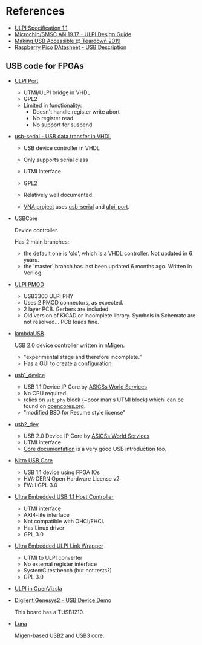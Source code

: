 
# References

* [ULPI Specification 1.1](https://www.sparkfun.com/datasheets/Components/SMD/ULPI_v1_1.pdf)
* [Microchip/SMSC AN 19.17 - ULPI Design Guide](http://ww1.microchip.com/downloads/en/AppNotes/en562704.pdf)
* [Making USB Accessible @ Teardown 2019](https://greatscottgadgets.com/slides/making-usb-accessible-teardown-2019.pdf)
* [Raspberry Pico DAtasheet - USB Description](https://datasheets.raspberrypi.org/rp2040/rp2040-datasheet.pdf#page=403)

## USB code for FPGAs

* [ULPI Port](http://vr5.narod.ru/fpga/usb/index.html)

    * UTMI/ULPI bridge in VHDL
    * GPL2
    * Limited in functionality:
        * Doesn't handle register write abort
        * No register read
        * No support for suspend

* [usb-serial - USB data transfer in VHDL](http://jorisvr.nl/article/usb-serial)

    * USB device controller in VHDL
    * Only supports serial class
    * UTMI interface
    * GPL2
    * Relatively well documented.

    * [VNA project](https://github.com/xaxaxa-dev/vna/blob/master/vhdl/ulpi_serial.vhd) uses
       [usb-serial](https://github.com/xaxaxa-dev/vna/tree/master/vhdl/third_party/fpga-usb-serial-20131205)
       and [ulpi_port](https://github.com/xaxaxa-dev/vna/blob/master/vhdl/third_party/ulpi_port.vhdl).

* [USBCore](https://github.com/ObKo/USBCore)

    Device controller. 

    Has 2 main branches: 
    * the default one is 'old', which is a VHDL controller. Not updated in 6 years.
    * the 'master' branch has last been updated 6 months ago. Written in Verilog.

* [ULPI PMOD](https://github.com/ObKo/ULPI-Pmod)

    * USB3300 ULPI PHY
    * Uses 2 PMOD connectors, as expected.
    * 2 layer PCB. Gerbers are included.
    * Old version of KiCAD or incomplete library. Symbols in Schematc are not resolved... PCB loads fine.

* [lambdaUSB](https://github.com/lambdaconcept/lambdaUSB)

    USB 2.0 device controller written in nMigen.

    * "experimental stage and therefore incomplete."
    * Has a GUI to create a configuration.

* [usb1_device](https://github.com/www-asics-ws/usb1_device)

    * USB 1.1 Device IP Core by [ASICSs World Services](www.asics.ws)
    * No CPU required
    * relies on `usb_phy` block (~poor man's UTMI block) whichi can be
      found on [opencores.org](https://opencores.org/projects/usb_phy).
    * "modified BSD for Resume style license"

* [usb2_dev](https://github.com/www-asics-ws/usb2_dev)

    * USB 2.0 Device IP Core by [ASICSs World Services](www.asics.ws)
    * UTMI interface
    * [Core documentation](https://github.com/www-asics-ws/usb2_dev/blob/master/doc/usb_doc.pdf) is 
       a very good USB introduction too.

* [Nitro USB Core](https://github.com/no2fpga/no2usb/tree/master)

    * USB 1.1 device using FPGA IOs
    * HW: CERN Open Hardware License v2
    * FW: LGPL 3.0

* [Ultra Embedded USB 1.1 Host Controller](https://github.com/ultraembedded/core_usb_host)

    * UTMI interface
    * AXI4-lite interface
    * Not compatible with OHCI/EHCI.
    * Has Linux driver
    * GPL 3.0

* [Ultra Embedded ULPI Link Wrapper](https://github.com/ultraembedded/core_ulpi_wrapper)

    * UTMI to ULPI converter
    * No external register interface
    * SystemC testbench (but not tests?)
    * GPL 3.0

* [ULPI in OpenVizsla](https://github.com/openvizsla/ov_ftdi/blob/master/software/fpga/ov3/ovhw/ulpi.py)


* [Digilent Genesys2 - USB Device Demo](https://github.com/Digilent/Genesys2/tree/master/Projects/USB_Device_Demo)

    This board has a TUSB1210.

* [Luna](https://github.com/greatscottgadgets/luna/tree/main/luna/gateware/usb)

    Migen-based USB2 and USB3 core.

